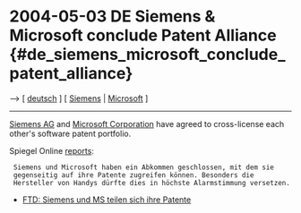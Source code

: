 # 2004-05-03 DE Siemens & Microsoft conclude Patent Alliance {#de_siemens_microsoft_conclude_patent_alliance}

\--\> \[ [ deutsch](SiemensMs0405De "wikilink") \] \[ [
Siemens](SwpatsiemensEn "wikilink") \| [
Microsoft](SwpatmicrosoftEn "wikilink") \]

------------------------------------------------------------------------

[Siemens AG](http://swpat.ffii.org/players/siemens/ "wikilink") and
[Microsoft
Corporation](http://swpat.ffii.org/players/microsoft/ "wikilink") have
agreed to cross-license each other\'s software patent portfolio.

Spiegel Online
[reports](http://www.spiegel.de/wirtschaft/0,1518,298138,00.html "wikilink"):

` Siemens und Microsoft haben ein Abkommen geschlossen, mit dem sie`\
` gegenseitig auf ihre Patente zugreifen können. Besonders die`\
` Hersteller von Handys dürfte dies in höchste Alarmstimmung versetzen.`

-   [FTD: Siemens und MS teilen sich ihre
    Patente](http://www.ftd.de/tm/it/1083399488852.html?nv=rs "wikilink")
